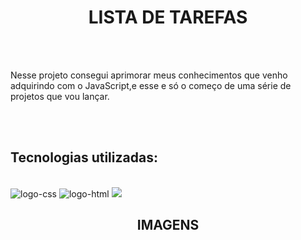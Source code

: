 <h1 align="center">LISTA DE TAREFAS</h1>
<br>
<br>

<p>Nesse projeto consegui aprimorar meus conhecimentos que venho adquirindo com o JavaScript,e esse e só o começo de uma série de projetos que vou lançar.</p>
<br>
<br>

<h2>Tecnologias utilizadas:</h2>
<br>

<img src="https://img.shields.io/badge/CSS3-1572B6?style=for-the-badge&logo=css3&logoColor=white" alt="logo-css" />
<img src="https://img.shields.io/badge/HTML5-E34F26?style=for-the-badge&logo=html5&logoColor=white" alt="logo-html" />
<img src="https://img.shields.io/badge/JavaScript-323330?style=for-the-badge&logo=javascript&logoColor=F7DF1E" />
<br>

<h2 align="center">IMAGENS</h2>
